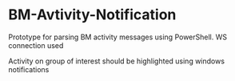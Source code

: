 # BM-Avtivity-Notification

Prototype for parsing BM activity messages using PowerShell.
WS connection used 

Activity on group of interest should be highlighted using windows notifications
